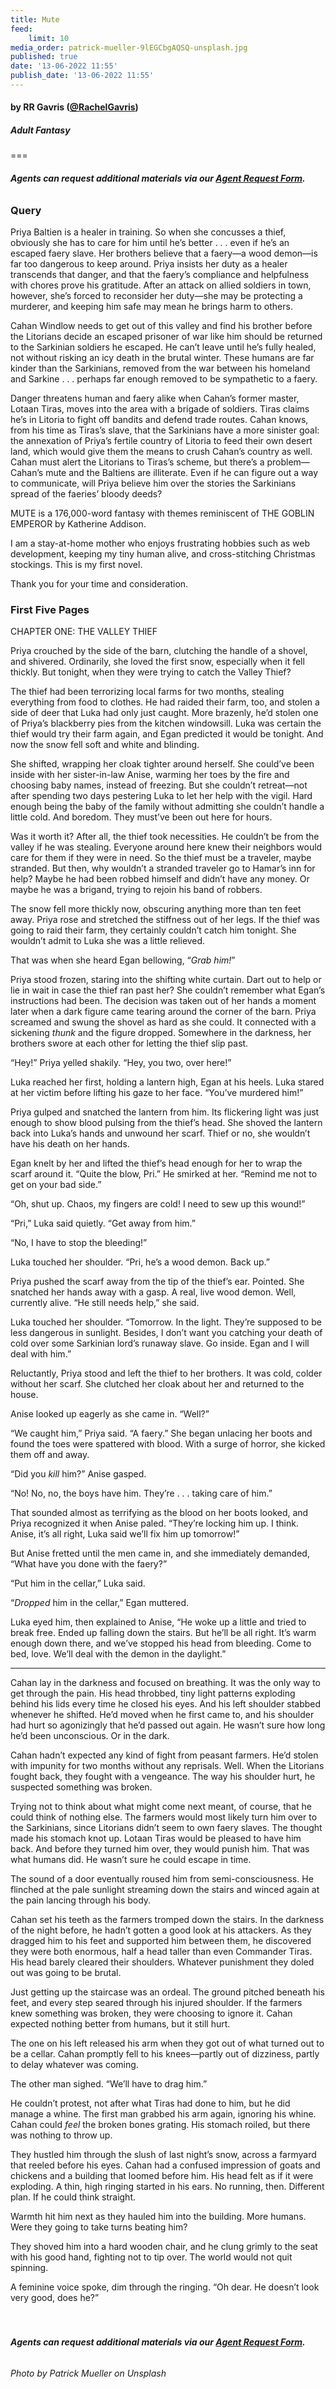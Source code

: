 ```yaml
---
title: Mute
feed:
    limit: 10
media_order: patrick-mueller-9lEGCbgAQSQ-unsplash.jpg
published: true
date: '13-06-2022 11:55'
publish_date: '13-06-2022 11:55'
---
```


#### by RR Gavris ([@RachelGavris](https://twitter.com/RachelGavris?target=_blank))

##### Adult Fantasy

===

###### **Agents can request additional materials via our [Agent Request Form](https://forms.gle/ttzaGQHoahEnkN6h6?target=_blank).**

### Query

Priya Baltien is a healer in training. So when she concusses a thief, obviously she has to care for him until he’s better . . . even if he’s an escaped faery slave. Her brothers believe that a faery—a wood demon—is far too dangerous to keep around. Priya insists her duty as a healer transcends that danger, and that the faery’s compliance and helpfulness with chores prove his gratitude. After an attack on allied soldiers in town, however, she’s forced to reconsider her duty—she may be protecting a murderer, and keeping him safe may mean he brings harm to others.

Cahan Windlow needs to get out of this valley and find his brother before the Litorians decide an escaped prisoner of war like him should be returned to the Sarkinian soldiers he escaped. He can’t leave until he’s fully healed, not without risking an icy death in the brutal winter. These humans are far kinder than the Sarkinians, removed from the war between his homeland and Sarkine . . . perhaps far enough removed to be sympathetic to a faery.

Danger threatens human and faery alike when Cahan’s former master, Lotaan Tiras, moves into the area with a brigade of soldiers. Tiras claims he’s in Litoria to fight off bandits and defend trade routes. Cahan knows, from his time as Tiras’s slave, that the Sarkinians have a more sinister goal: the annexation of Priya’s fertile country of Litoria to feed their own desert land, which would give them the means to crush Cahan’s country as well. Cahan must alert the Litorians to Tiras’s scheme, but there’s a problem—Cahan’s mute and the Baltiens are illiterate. Even if he can figure out a way to communicate, will Priya believe him over the stories the Sarkinians spread of the faeries’ bloody deeds?

MUTE is a 176,000-word fantasy with themes reminiscent of THE GOBLIN EMPEROR by Katherine Addison.

I am a stay-at-home mother who enjoys frustrating hobbies such as web development, keeping my tiny human alive, and cross-stitching Christmas stockings. This is my first novel.

Thank you for your time and consideration.

### First Five Pages

CHAPTER ONE: THE VALLEY THIEF

Priya crouched by the side of the barn, clutching the handle of a shovel, and shivered. Ordinarily, she loved the first snow, especially when it fell thickly. But tonight, when they were trying to catch the Valley Thief?

The thief had been terrorizing local farms for two months, stealing everything from food to clothes. He had raided their farm, too, and stolen a side of deer that Luka had only just caught. More brazenly, he’d stolen one of Priya’s blackberry pies from the kitchen windowsill. Luka was certain the thief would try their farm again, and Egan predicted it would be tonight. And now the snow fell soft and white and blinding.

She shifted, wrapping her cloak tighter around herself. She could’ve been inside with her sister-in-law Anise, warming her toes by the fire and choosing baby names, instead of freezing. But she couldn’t retreat—not after spending two days pestering Luka to let her help with the vigil. Hard enough being the baby of the family without admitting she couldn’t handle a little cold. And boredom. They must’ve been out here for hours.

Was it worth it? After all, the thief took necessities. He couldn’t be from the valley if he was stealing. Everyone around here knew their neighbors would care for them if they were in need. So the thief must be a traveler, maybe stranded. But then, why wouldn’t a stranded traveler go to Hamar’s inn for help? Maybe he had been robbed himself and didn’t have any money. Or maybe he was a brigand, trying to rejoin his band of robbers.

The snow fell more thickly now, obscuring anything more than ten feet away. Priya rose and stretched the stiffness out of her legs. If the thief was going to raid their farm, they certainly couldn’t catch him tonight. She wouldn’t admit to Luka she was a little relieved.

That was when she heard Egan bellowing, “_Grab him!_”

Priya stood frozen, staring into the shifting white curtain. Dart out to help or lie in wait in case the thief ran past her? She couldn’t remember what Egan’s instructions had been. The decision was taken out of her hands a moment later when a dark figure came tearing around the corner of the barn. Priya screamed and swung the shovel as hard as she could. It connected with a sickening _thunk_ and the figure dropped. Somewhere in the darkness, her brothers swore at each other for letting the thief slip past.

“Hey!” Priya yelled shakily. “Hey, you two, over here!”

Luka reached her first, holding a lantern high, Egan at his heels. Luka stared at her victim before lifting his gaze to her face. “You’ve murdered him!”

Priya gulped and snatched the lantern from him. Its flickering light was just enough to show blood pulsing from the thief’s head. She shoved the lantern back into Luka’s hands and unwound her scarf. Thief or no, she wouldn’t have his death on her hands.

Egan knelt by her and lifted the thief’s head enough for her to wrap the scarf around it. “Quite the blow, Pri.” He smirked at her. “Remind me not to get on your bad side.”

“Oh, shut up. Chaos, my fingers are cold! I need to sew up this wound!”

“Pri,” Luka said quietly. “Get away from him.”

“No, I have to stop the bleeding!”

Luka touched her shoulder. “Pri, he’s a wood demon. Back up.”

Priya pushed the scarf away from the tip of the thief’s ear. Pointed. She snatched her hands away with a gasp. A real, live wood demon. Well, currently alive. “He still needs help,” she said.

Luka touched her shoulder. “Tomorrow. In the light. They’re supposed to be less dangerous in sunlight. Besides, I don’t want you catching your death of cold over some Sarkinian lord’s runaway slave. Go inside. Egan and I will deal with him.”

Reluctantly, Priya stood and left the thief to her brothers. It was cold, colder without her scarf. She clutched her cloak about her and returned to the house.

Anise looked up eagerly as she came in. “Well?”

“We caught him,” Priya said. “A faery.” She began unlacing her boots and found the toes were spattered with blood. With a surge of horror, she kicked them off and away.

“Did you _kill_ him?” Anise gasped.

“No! No, no, the boys have him. They’re . . . taking care of him.” 

That sounded almost as terrifying as the blood on her boots looked, and Priya recognized it when Anise paled. “They’re locking him up. I think. Anise, it’s all right, Luka said we’ll fix him up tomorrow!”

But Anise fretted until the men came in, and she immediately demanded, “What have you done with the faery?”

“Put him in the cellar,” Luka said.

“_Dropped_ him in the cellar,” Egan muttered.

Luka eyed him, then explained to Anise, “He woke up a little and tried to break free. Ended up falling down the stairs. But he’ll be all right. It’s warm enough down there, and we’ve stopped his head from bleeding. Come to bed, love. We’ll deal with the demon in the daylight.”

***

Cahan lay in the darkness and focused on breathing. It was the only way to get through the pain. His head throbbed, tiny light patterns exploding behind his lids every time he closed his eyes. And his left shoulder stabbed whenever he shifted. He’d moved when he first came to, and his shoulder had hurt so agonizingly that he’d passed out again. He wasn’t sure how long he’d been unconscious. Or in the dark.

Cahan hadn’t expected any kind of fight from peasant farmers. He’d stolen with impunity for two months without any reprisals. Well. When the Litorians fought back, they fought with a vengeance. The way his shoulder hurt, he suspected something was broken.

Trying not to think about what might come next meant, of course, that he could think of nothing else. The farmers would most likely turn him over to the Sarkinians, since Litorians didn’t seem to own faery slaves. The thought made his stomach knot up. Lotaan Tiras would be pleased to have him back. And before they turned him over, they would punish him. That was what humans did. He wasn’t sure he could escape in time.

The sound of a door eventually roused him from semi-consciousness. He flinched at the pale sunlight streaming down the stairs and winced again at the pain lancing through his body.

Cahan set his teeth as the farmers tromped down the stairs. In the darkness of the night before, he hadn’t gotten a good look at his attackers. As they dragged him to his feet and supported him between them, he discovered they were both enormous, half a head taller than even Commander Tiras. His head barely cleared their shoulders. Whatever punishment they doled out was going to be brutal.

Just getting up the staircase was an ordeal. The ground pitched beneath his feet, and every step seared through his injured shoulder. If the farmers knew something was broken, they were choosing to ignore it. Cahan expected nothing better from humans, but it still hurt. 

The one on his left released his arm when they got out of what turned out to be a cellar. Cahan promptly fell to his knees—partly out of dizziness, partly to delay whatever was coming.

The other man sighed. “We’ll have to drag him.”

He couldn’t protest, not after what Tiras had done to him, but he did manage a whine. The first man grabbed his arm again, ignoring his whine. Cahan could _feel_ the broken bones grating. His stomach roiled, but there was nothing to throw up.

They hustled him through the slush of last night’s snow, across a farmyard that reeled before his eyes. Cahan had a confused impression of goats and chickens and a building that loomed before him. His head felt as if it were exploding. A thin, high ringing started in his ears. No running, then. Different plan. If he could think straight.

Warmth hit him next as they hauled him into the building. More humans. Were they going to take turns beating him?

They shoved him into a hard wooden chair, and he clung grimly to the seat with his good hand, fighting not to tip over. The world would not quit spinning.

A feminine voice spoke, dim through the ringing. “Oh dear. He doesn’t look very good, does he?”
</br>
</br>
</br>
###### **Agents can request additional materials via our [Agent Request Form](https://forms.gle/ttzaGQHoahEnkN6h6?target=_blank).**
###### Photo by Patrick Mueller on Unsplash
